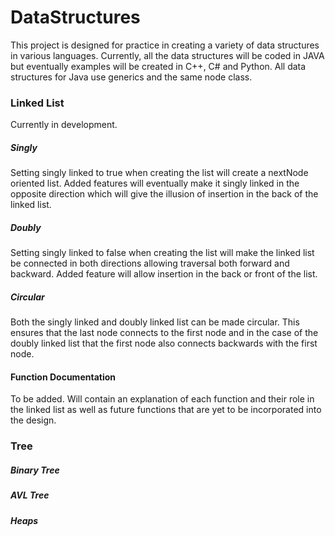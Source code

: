 # DataStructures

This project is designed for practice in creating a variety of data structures in various languages. Currently, all the data structures will be coded in JAVA but eventually examples will be created in C++, C# and Python. All data structures for Java use generics and the same node class.

### Linked List

Currently in development.

##### Singly

Setting singly linked to true when creating the list will create a nextNode oriented list. Added features will eventually make it singly linked in the opposite direction which will give the illusion of insertion in the back of the linked list.

##### Doubly

Setting singly linked to false when creating the list will make the linked list be connected in both directions allowing traversal both forward and backward. Added feature will allow insertion in the back or front of the list.

##### Circular

Both the singly linked and doubly linked list can be made circular. This ensures that the last node connects to the first node and in the case of the doubly linked list that the first node also connects backwards with the first node.

#### Function Documentation

To be added. Will contain an explanation of each function and their role in the linked list as well as future functions that are yet to be incorporated into the design.

### Tree

##### Binary Tree

##### AVL Tree

##### Heaps
